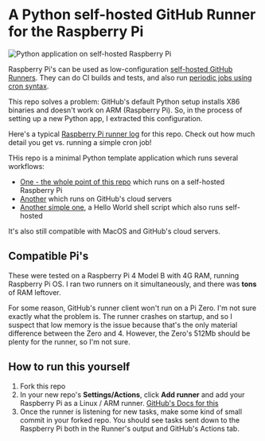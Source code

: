 # A Python self-hosted GitHub Runner for the Raspberry Pi

![Python application on self-hosted Raspberry Pi](https://github.com/dogweather/raspberry-pi-python-github-runner/workflows/Python%20application%20on%20self-hosted/badge.svg)


Raspberry Pi's can be used as low-configuration [self-hosted GitHub Runners](https://docs.github.com/en/free-pro-team@latest/actions/hosting-your-own-runners/about-self-hosted-runners). They can do CI builds and tests, and also run [periodic jobs using cron syntax](https://docs.github.com/en/free-pro-team@latest/actions/reference/workflow-syntax-for-github-actions#onschedule).

This repo solves a problem: GitHub's default Python setup installs
X86 binaries and doesn't work on ARM (Raspberry Pi). So, in the 
process of setting up a new Python app, I extracted this configuration.

Here's a typical [Raspberry Pi runner log](https://github.com/dogweather/raspberry-pi-python-github-runner/runs/1212774604?check_suite_focus=true)
for this repo. Check out how much detail you get vs. running a simple cron job!

THis repo is a minimal Python template application which runs several workflows:

* [One - the whole point of this repo](https://github.com/dogweather/raspberry-pi-python-github-runner/blob/main/.github/workflows/python-test.yml) which runs on a self-hosted Raspberry Pi
* [Another](https://github.com/dogweather/raspberry-pi-python-github-runner/blob/main/.github/workflows/python-test-in-cloud.yml) which runs on GitHub's cloud servers
* [Another simple one](https://github.com/dogweather/raspberry-pi-python-github-runner/blob/main/.github/workflows/hello-world.yml), a Hello World shell script which also runs self-hosted

It's also still compatible with MacOS and GitHub's cloud servers.

## Compatible Pi's

These were tested on a Raspberry Pi 4 Model B with 4G RAM, running Raspberry Pi OS.
I ran two runners on it simultaneously, and there was **tons** of RAM leftover.

For some reason, GitHub's runner client won't run on a Pi Zero. I'm
not sure exactly what the problem is. The runner crashes on startup, and so I suspect
that low memory is the issue because that's the only material difference between
the Zero and 4. However, the Zero's 512Mb should be plenty for the runner, so
I'm not sure.

## How to run this yourself

1. Fork this repo
2. In your new repo's **Settings/Actions**, click **Add runner** and add your Raspberry Pi as a Linux / ARM runner. [GitHub's Docs for this](https://docs.github.com/en/free-pro-team@latest/actions/hosting-your-own-runners/adding-self-hosted-runners)
3. Once the runner is listening for new tasks, make some kind of small commit in your forked repo. You should see tasks sent down to the Raspberry Pi both in the Runner's output and GitHub's Actions tab.
